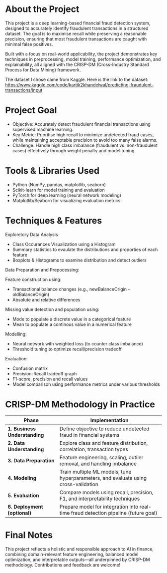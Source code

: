 # About the Project

This project is a deep learning-based financial fraud detection system, designed to accurately identify fraudulent transactions in a structured dataset. The goal is to maximise recall while preserving a reasonable precision, ensuring that most fraudulent transactions are caught with minimal false positives.

Built with a focus on real-world applicability, the project demonstrates key techniques in preprocessing, model training, performance optimization, and explainability, all aligned with the CRISP-DM (Cross-Industry Standard Process for Data Mining) framework.

The dataset I chose came from Kaggle. Here is the link to the dataset: https://www.kaggle.com/code/kartik2khandelwal/predicting-fraudulent-transactions/input

# Project Goal

- Objective: Accurately detect fraudulent financial transactions using supervised machine learning.
- Key Metric: Prioritise high recall to minimize undetected fraud cases, while maintaining acceptable precision to avoid too many false alarms.
- Challenge: Handle high class imbalance (fraudulent vs. non-fraudulent cases) effectively through weight penalty and model tuning.

# Tools & Libraries Used

- Python (NumPy, pandas, matplotlib, seaborn)
- Scikit-learn for model training and evaluation
- PyTorch for deep learning (neural network modeling)
- Matplotlib/Seaborn for visualizing evaluation metrics

# Techniques & Features

Exploretory Data Analysis

- Class Occurances Visualization using a Histogram 
- Summary statistics to evaulate the distributions and proporties of each feature
- Boxplots & Histograms to examine distribution and detect outliers

Data Preparation and Prepocessing:

Feature construction using:
- Transactional balance changes (e.g., newBalanceOrigin - oldBalanceOrigin)
- Absolute and relative differences

Missing value detection and population using:
- Mode to populate a discrete value in a categorical feature
- Mean to populate a continous value in a numerical feature

Modelling:

- Neural network with weighted loss (to counter class imbalance)
- Threshold tuning to optimize recall/precision tradeoff

Evaluation: 

- Confusion matrix
- Precision-Recall tradeoff graph
- F1-score, precision and recall values
- Model comparison using performance metrics under various thresholds

# CRISP-DM Methodology in Practice

| Phase                         | Implementation                                                                      |
| ----------------------------- | ----------------------------------------------------------------------------------- |
| **1. Business Understanding** | Define objective to reduce undetected fraud in financial systems                    |
| **2. Data Understanding**     | Explore class and feature distribution, correlation, transaction types              |
| **3. Data Preparation**       | Feature engineering, scaling, outlier removal, and handling imbalance               |
| **4. Modeling**               | Train multiple ML models, tune hyperparameters, and evaluate using cross-validation |
| **5. Evaluation**             | Compare models using recall, precision, F1, and interpretability techniques         |
| **6. Deployment (optional)**  | Prepare model for integration into real-time fraud detection pipeline (future goal) |

# Final Notes

This project reflects a holistic and responsible approach to AI in finance, combining domain-relevant feature engineering, balanced model optimization, and interpretable outputs—all underpinned by CRISP-DM methodology. Contributions and feedback are welcome!
